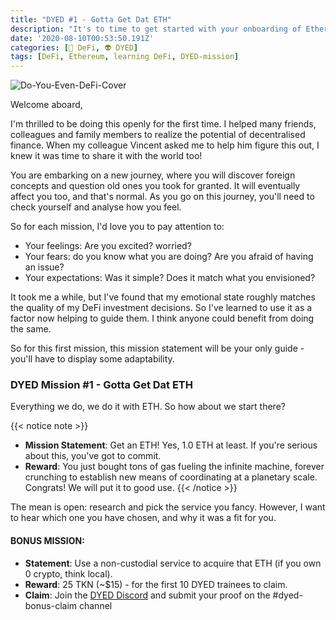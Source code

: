 ```yaml
---
title: "DYED #1 - Gotta Get Dat ETH"
description: "It's to time to get started with your onboarding of Ethereum decentralised finance. Good luck with this first assignment!"
date: '2020-08-10T00:53:50.191Z'
categories: [🌌 DeFi, 👽 DYED]
tags: [DeFi, Ethereum, learning DeFi, DYED-mission]
---
```


![Do-You-Even-DeFi-Cover](/img/others/dyed/DYED1.png)

Welcome aboard,

I'm thrilled to be doing this openly for the first time. I helped many friends, colleagues and family members to realize the potential of decentralised finance. When my colleague Vincent asked me to help him figure this out, I knew it was time to share it with the world too!

You are embarking on a new journey, where you will discover foreign concepts and question old ones you took for granted. It will eventually affect you too, and that's normal. As you go on this journey, you'll need to check yourself and analyse how you feel.

So for each mission, I'd love you to pay attention to:

- Your feelings: Are you excited? worried? 
- Your fears: do you know what you are doing? Are you afraid of having an issue? 
- Your expectations: Was it simple? Does it match what you envisioned?

It took me a while, but I've found that my emotional state roughly matches the quality of my DeFi investment decisions. So I've learned to use it as a factor now helping to guide them. I think anyone could benefit from doing the same.

So for this first mission, this mission statement will be your only guide - you'll have to display some adaptability. 

### DYED Mission #1 - Gotta Get Dat ETH

Everything we do, we do it with ETH.
So how about we start there?

{{< notice note >}}
- **Mission Statement**: Get an ETH! Yes, 1.0 ETH at least. If you're serious about this, you've got to commit. 
- **Reward**: You just bought tons of gas fueling the infinite machine, forever crunching to establish new means of coordinating at a planetary scale. Congrats! We will put it to good use.
{{< /notice >}}  

The mean is open: research and pick the service you fancy. However, I want to hear which one you have chosen, and why it was a fit for you.

#### BONUS MISSION:

- **Statement**: Use a non-custodial service to acquire that ETH (if you own 0 crypto, think local). 
- **Reward**: 25 TKN (~$15) - for the first 10 DYED trainees to claim.
- **Claim**: Join the [DYED Discord](https://discord.gg/ZW8WRzX) and submit your proof on the #dyed-bonus-claim channel
